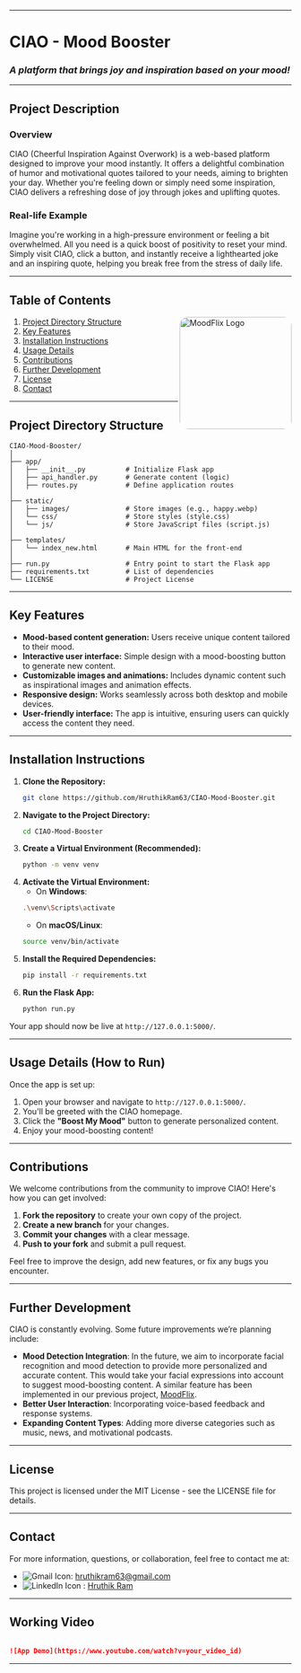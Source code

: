 

* * *

**CIAO - Mood Booster**
=======================
### _A platform that brings joy and inspiration based on your mood!_

* * *

**Project Description**
-----------------------

### **Overview**

CIAO (Cheerful Inspiration Against Overwork) is a web-based platform designed to improve your mood instantly. It offers a delightful combination of humor and motivational quotes tailored to your needs, aiming to brighten your day. Whether you're feeling down or simply need some inspiration, CIAO delivers a refreshing dose of joy through jokes and uplifting quotes.

### **Real-life Example**


Imagine you're working in a high-pressure environment or feeling a bit overwhelmed. All you need is a quick boost of positivity to reset your mind. Simply visit CIAO, click a button, and instantly receive a lighthearted joke and an inspiring quote, helping you break free from the stress of daily life.

* * *


**Table of Contents**
---------------------
<img align="right" height="200" src="https://iili.io/2SaTCXa.md.jpg" alt="MoodFlix Logo" style="border-radius: 15px;" />

1.  [Project Directory Structure](#project-directory-structure)
2.  [Key Features](#key-features)
3.  [Installation Instructions](#installation-instructions)
4.  [Usage Details](#usage-details)
5.  [Contributions](#contributions)
6.  [Further Development](#further-development)
7.  [License](#license)
8.  [Contact](#contact)

* * *

**Project Directory Structure**
-------------------------------


```
CIAO-Mood-Booster/
│
├── app/
│   ├── __init__.py          # Initialize Flask app
│   ├── api_handler.py       # Generate content (logic)
│   ├── routes.py            # Define application routes
│
├── static/
│   ├── images/              # Store images (e.g., happy.webp)
│   └── css/                 # Store styles (style.css)
│   └── js/                  # Store JavaScript files (script.js)
│
├── templates/
│   └── index_new.html       # Main HTML for the front-end
│
├── run.py                   # Entry point to start the Flask app
├── requirements.txt         # List of dependencies
└── LICENSE                  # Project License
```

* * *

**Key Features**
----------------

*   **Mood-based content generation:** Users receive unique content tailored to their mood.
*   **Interactive user interface:** Simple design with a mood-boosting button to generate new content.
*   **Customizable images and animations:** Includes dynamic content such as inspirational images and animation effects.
*   **Responsive design:** Works seamlessly across both desktop and mobile devices.
*   **User-friendly interface:** The app is intuitive, ensuring users can quickly access the content they need.

* * *
## Installation Instructions

1. **Clone the Repository:**
    ```bash
    git clone https://github.com/HruthikRam63/CIAO-Mood-Booster.git
    ```
2. **Navigate to the Project Directory:**
    ```bash
    cd CIAO-Mood-Booster
    ```
3. **Create a Virtual Environment (Recommended):**
    ```bash
    python -m venv venv
    ```
4. **Activate the Virtual Environment:**
    * On **Windows**:
    ```bash
    .\venv\Scripts\activate
    ```
    * On **macOS/Linux**:
    ```bash
    source venv/bin/activate
    ```
5. **Install the Required Dependencies:**
    ```bash
    pip install -r requirements.txt
    ```
6. **Run the Flask App:**
    ```bash
    python run.py
    ```

Your app should now be live at `http://127.0.0.1:5000/`.

* * *

**Usage Details (How to Run)**
------------------------------

Once the app is set up:

1.  Open your browser and navigate to `http://127.0.0.1:5000/`.
2.  You'll be greeted with the CIAO homepage.
3.  Click the **"Boost My Mood"** button to generate personalized content.
4.  Enjoy your mood-boosting content!

* * *

**Contributions**
-----------------

We welcome contributions from the community to improve CIAO! Here's how you can get involved:

1.  **Fork the repository** to create your own copy of the project.
2.  **Create a new branch** for your changes.
3.  **Commit your changes** with a clear message.
4.  **Push to your fork** and submit a pull request.

Feel free to improve the design, add new features, or fix any bugs you encounter.

* * *

**Further Development**
-----------------------

CIAO is constantly evolving. Some future improvements we’re planning include:

*   **Mood Detection Integration**: In the future, we aim to incorporate facial recognition and mood detection to provide more personalized and accurate content. This would take your facial expressions into account to suggest mood-boosting content. A similar feature has been implemented in our previous project, [MoodFlix](https://github.com/HruthikRam63/MoodFlix).
*   **Better User Interaction**: Incorporating voice-based feedback and response systems.
*   **Expanding Content Types**: Adding more diverse categories such as music, news, and motivational podcasts.

* * *

**License**
-----------

This project is licensed under the MIT License - see the LICENSE file for details.

* * *

**Contact**
-----------

For more information, questions, or collaboration, feel free to contact me at:

*  ![Gmail Icon](https://img.icons8.com/?size=20&id=qyRpAggnV0zH&format=png&color=000000): hruthikram63@gmail.com
* ![LinkedIn Icon](https://img.icons8.com/?size=20&id=118979&format=png&color=000000) : [Hruthik Ram](https://www.linkedin.com/in/hruthikram63/)

* * *

**Working Video**
-----------------------------


```markdown

![App Demo](https://www.youtube.com/watch?v=your_video_id)
```


* * *
